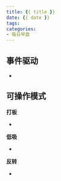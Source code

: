 ```yaml
---
title: {{ title }}
date: {{ date }}
tags:
categories:
- 每日早盘
---
```

## 事件驱动

- 

## 可操作模式
**打板**

- 

**低吸**

- 

**反转**

- 
